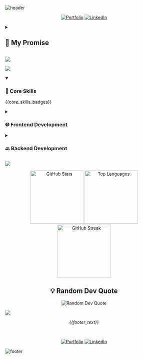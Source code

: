 ![header](https://capsule-render.vercel.app/api?type=waving&color=timeGradient&height=200&section=header&text=Hi%2C%20I%27m%20{{full_name}}%20👋&fontSize=50&animation=scaleIn&fontAlignY=35&desc={{bio}}&descSize=20&descAlignY=55&descAlign=50)

<div align="center">

  [![Portfolio](https://img.shields.io/badge/Portfolio-000?style=for-the-badge&logo=vercel&logoColor=yellow)]({{portfolio_link}})
  [![LinkedIn](https://img.shields.io/badge/LinkedIn-0A66C2?style=for-the-badge&logo=linkedin&logoColor=white)]({{linkedin_link}})

</div>

<details>
<summary><h2>🤞 My Promise</h2></summary>

```java
while (isAwake) {
    {{daily_routine_1}}();
    {{daily_routine_2}}();
    {{daily_routine_3}}();
    {{daily_routine_4}}();
}
```
</details>

![](https://capsule-render.vercel.app/api?type=venom&height=150&text=🚀%20Featured%20Projects&fontSize=40&color=0:8871e5,100:b678c4&stroke=b678c4)

<!-- Featured Projects Section -->

![](https://capsule-render.vercel.app/api?type=venom&height=150&text=💻%20Tech%20Stack&fontSize=40&color=0:00FFFF,100:1E90FF&stroke=1E90FF)

<details open>
  <summary><h3>🎯 Core Skills</h3></summary>

  {{core_skills_badges}}

</details>

<details>
  <summary><h3>🌐 Frontend Development</h3></summary>

  {{frontend_skills_badges}}

</details>

<details>
  <summary><h3>🔙 Backend Development</h3></summary>

  {{backend_skills_badges}}

</details>

![](https://capsule-render.vercel.app/api?type=venom&height=150&text=📊%20GitHub%20Stats&fontSize=40&color=0:32CD32,100:006400&stroke=006400)

<div align="center">
  <img src="https://github-readme-stats.vercel.app/api?username={{github_username}}&show_icons=true&theme=graywhite" alt="GitHub Stats" height="170"/>
  <img src="https://github-readme-stats.vercel.app/api/top-langs/?username={{github_username}}&layout=compact&theme=graywhite" alt="Top Languages" height="170"/>
</div>

<div align="center">
  <img src="https://github-readme-streak-stats.herokuapp.com/?user={{github_username}}&theme=graywhite" alt="GitHub Streak" height="170"/>
</div>

<h2 align="center">💡 Random Dev Quote</h2>

<div align="center">
  <img src="https://quotes-github-readme.vercel.app/api?type=horizontal&theme=light" alt="Random Dev Quote"/>
</div>

![](https://capsule-render.vercel.app/api?type=transparent&height=100&text=👩‍💻%20{{full_name}}&fontSize=50&fontColor=9370DB&desc={{bio}}&descSize=20&descAlignY=75&descAlign=60)

<div align="center">
  <p><i>{{footer_text}}</i></p>
  <br>
</div>

<div align="center">

  [![Portfolio](https://img.shields.io/badge/Portfolio-000?style=for-the-badge&logo=vercel&logoColor=yellow)]({{portfolio_link}})
  [![LinkedIn](https://img.shields.io/badge/LinkedIn-0A66C2?style=for-the-badge&logo=linkedin&logoColor=white)]({{linkedin_link}})

</div>

![footer](https://capsule-render.vercel.app/api?type=waving&color=timeGradient&height=100&section=footer)